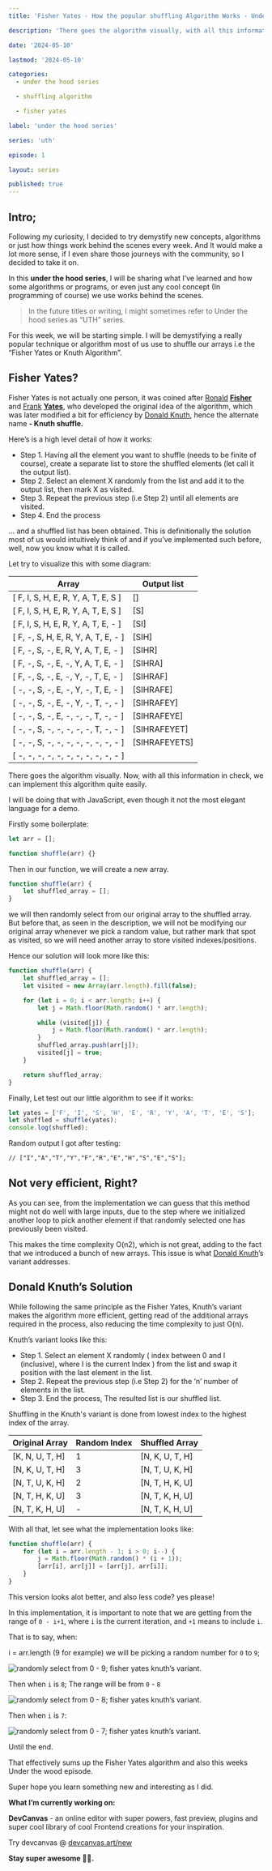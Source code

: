 ```yaml
---
title: 'Fisher Yates - How the popular shuffling Algorithm Works - Under the hood series'

description: 'There goes the algorithm visually, with all this information in check, we can implement this algorithm quite easily. I will be doing that with JavaScript, even though it not the most elegant language for a demo.'

date: '2024-05-10'

lastmod: '2024-05-10'

categories:
  - under the hood series

  - shuffling algorithm

  - fisher yates

label: 'under the hood series'

series: 'uth'

episode: 1

layout: series

published: true
---
```


## Intro;

Following my curiosity, I decided to try demystify new concepts, algorithms or just how things work behind the scenes every week. And It would make a lot more sense, if I even share those journeys with the community, so I decided to take it on.

In this **under the hood series**, I will be sharing what I’ve learned and how some algorithms or programs, or even just any cool concept (In programming of course) we use works behind the scenes.

> In the future titles or writing, I might sometimes refer to Under the hood series as “UTH” series.

For this week, we will be starting simple. I will be demystifying a really popular technique or algorithm most of us use to shuffle our arrays i.e the “Fisher Yates or Knuth Algorithm”.

## Fisher Yates?

Fisher Yates is not actually one person, it was coined after [Ronald](https://en.wikipedia.org/wiki/Ronald_Fisher) [**Fisher**](https://en.wikipedia.org/wiki/Ronald_Fisher) and [Frank](https://en.wikipedia.org/wiki/Frank_Yates) [**Yates**](https://en.wikipedia.org/wiki/Frank_Yates), who developed the original idea of the algorithm, which was later modified a bit for efficiency by [Donald Knuth](https://en.wikipedia.org/wiki/Donald_Knuth), hence the alternate name **- Knuth shuffle.**

Here’s is a high level detail of how it works:

- Step 1. Having all the element you want to shuffle (needs to be finite of course), create a separate list to store the shuffled elements (let call it the output list).
- Step 2. Select an element X randomly from the list and add it to the output list, then mark X as visited.
- Step 3. Repeat the previous step (i.e Step 2) until all elements are visited.
- Step 4. End the process

… and a shuffled list has been obtained. This is definitionally the solution most of us would intuitively think of and if you’ve implemented such before, well, now you know what it is called.

Let try to visualize this with some diagram:

| Array                               | Output list   |
| ----------------------------------- | ------------- |
| [ F, I, S, H, E, R, Y, A, T, E, S ] | []            |
| [ F, I, S, H, E, R, Y, A, T, E, S ] | [S]           |
| [ F, I, S, H, E, R, Y, A, T, E, - ] | [SI]          |
| [ F, -, S, H, E, R, Y, A, T, E, - ] | [SIH]         |
| [ F, -, S, -, E, R, Y, A, T, E, - ] | [SIHR]        |
| [ F, -, S, -, E, -, Y, A, T, E, - ] | [SIHRA]       |
| [ F, -, S, -, E, -, Y, -, T, E, - ] | [SIHRAF]      |
| [ -, -, S, -, E, -, Y, -, T, E, - ] | [SIHRAFE]     |
| [ -, -, S, -, E, -, Y, -, T, -, - ] | [SIHRAFEY]    |
| [ -, -, S, -, E, -, -, -, T, -, - ] | [SIHRAFEYE]   |
| [ -, -, S, -, -, -, -, -, T, -, - ] | [SIHRAFEYET]  |
| [ -, -, S, -, -, -, -, -, -, -, - ] | [SIHRAFEYETS] |
| [ -, -, -, -, -, -, -, -, -, -, - ] |               |

There goes the algorithm visually. Now, with all this information in check, we can implement this algorithm quite easily.

I will be doing that with JavaScript, even though it not the most elegant language for a demo.

Firstly some boilerplate:

```js
let arr = [];

function shuffle(arr) {}
```

Then in our function, we will create a new array.

```js
function shuffle(arr) {
	let shuffled_array = [];
}
```

we will then randomly select from our original array to the shuffled array. But before that, as seen in the description, we will not be modifying our original array whenever we pick a random value, but rather mark that spot as visited, so we will need another array to store visited indexes/positions.

Hence our solution will look more like this:

```js
function shuffle(arr) {
	let shuffled_array = [];
	let visited = new Array(arr.length).fill(false);

	for (let i = 0; i < arr.length; i++) {
		let j = Math.floor(Math.random() * arr.length);

		while (visited[j]) {
			j = Math.floor(Math.random() * arr.length);
		}
		shuffled_array.push(arr[j]);
		visited[j] = true;
	}

	return shuffled_array;
}
```

Finally, Let test out our little algorithm to see if it works:

```js
let yates = ['F', 'I', 'S', 'H', 'E', 'R', 'Y', 'A', 'T', 'E', 'S'];
let shuffled = shuffle(yates);
console.log(shuffled);
```

Random output I got after testing:

```txt
// ["I","A","T","Y","F","R","E","H","S","E","S"];
```

## Not very efficient, Right?

As you can see, from the implementation we can guess that this method might not do well with large inputs, due to the step where we initialized another loop to pick another element if that randomly selected one has previously been visited.

This makes the time complexity O(n2), which is not great, adding to the fact that we introduced a bunch of new arrays. This issue is what [Donald Knuth](https://en.wikipedia.org/wiki/Donald_Knuth)’s variant addresses.

## Donald Knuth’s Solution

While following the same principle as the Fisher Yates, Knuth’s variant makes the algorithm more efficient, getting read of the additional arrays required in the process, also reducing the time complexity to just O(n).

Knuth’s variant looks like this:

- Step 1. Select an element X randomly ( index between 0 and I (inclusive), where I is the current Index ) from the list and swap it position with the last element in the list.
- Step 2. Repeat the previous step (i.e Step 2) for the ‘n’ number of elements in the list.
- Step 3. End the process, The resulted list is our shuffled list.

Shuffling in the Knuth's variant is done from lowest index to the highest index of the array.

| Original Array  | Random Index | Shuffled Array  |
| --------------- | ------------ | --------------- |
| [K, N, U, T, H] | 1            | [N, K, U, T, H] |
| [N, K, U, T, H] | 3            | [N, T, U, K, H] |
| [N, T, U, K, H] | 2            | [N, T, H, K, U] |
| [N, T, H, K, U] | 3            | [N, T, K, H, U] |
| [N, T, K, H, U] | -            | [N, T, K, H, U] |

With all that, let see what the implementation looks like:

```js
function shuffle(arr) {
	for (let i = arr.length - 1; i > 0; i--) {
		j = Math.floor(Math.random() * (i + 1));
		[arr[i], arr[j]] = [arr[j], arr[i]];
	}
}
```

This version looks alot better, and also less code? yes please!

In this implementation, it is important to note that we are getting from the range of `0 - i+1`, where `i` is the current iteration, and `+1` means to include `i`.

That is to say, when:

i = arr.length (9 for example)
we will be picking a random number for `0` to `9`;

![randomly select from 0 - 9; fisher yates knuth’s variant.](https://paper-attachments.dropboxusercontent.com/s_03F60933FA393E3D4E7330BB1E2EFE2A8F83B9B12C58C30595B17EBEB06CAB9D_1715323296339_Copy+of+Getting+Started+with+DynamoDB.png)

Then when `i` is `8`;
The range will be from `0` - `8`

![randomly select from 0 - 8; fisher yates knuth’s variant.](https://paper-attachments.dropboxusercontent.com/s_03F60933FA393E3D4E7330BB1E2EFE2A8F83B9B12C58C30595B17EBEB06CAB9D_1715193262861_3.png)

Then when `i` is `7`:

![randomly select from 0 - 7; fisher yates knuth’s variant.](https://paper-attachments.dropboxusercontent.com/s_03F60933FA393E3D4E7330BB1E2EFE2A8F83B9B12C58C30595B17EBEB06CAB9D_1715193268921_4.png)

Until the end.

That effectively sums up the Fisher Yates algorithm and also this weeks Under the wood episode.

Super hope you learn something new and interesting as I did.

**What I’m currently working on:**

**DevCanvas** - an online editor with super powers, fast preview, plugins and super cool library of cool Frontend creations for your inspiration.

Try devcanvas @ [devcanvas.art/new](https://devcanvas.art/new)

**Stay super awesome 🫶🏾.**
